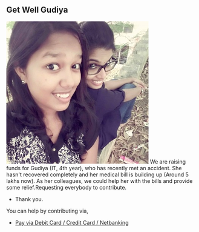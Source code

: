 ## Get Well Gudiya

![Image](gudiya.jpg) We are raising funds for Gudiya (IT, 4th year), who has recently met an accident. She hasn't recovered completely and her medical bill is building up (Around 5 lakhs now). As her colleagues, we could help her with the bills and provide some relief.Requesting everybody to contribute.
- Thank you.

You can help by contributing via,
 * [Pay via Debit Card / Credit Card / Netbanking]()

